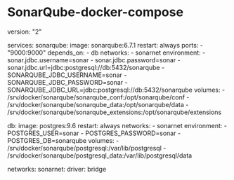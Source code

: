 # SonarQube-docker-compose

version: "2"

services:
  sonarqube:
    image: sonarqube:6.7.1
    restart: always
    ports:
      - "9000:9000"
    depends_on:
      - db
    networks:
      - sonarnet
    environment:
      - sonar.jdbc.username=sonar
      - sonar.jdbc.password=sonar
      - sonar.jdbc.url=jdbc:postgresql://db:5432/sonarqube
      - SONARQUBE_JDBC_USERNAME=sonar
      - SONARQUBE_JDBC_PASSWORD=sonar
      - SONARQUBE_JDBC_URL=jdbc:postgresql://db:5432/sonarqube
    volumes:
      - /srv/docker/sonarqube/sonarqube_conf:/opt/sonarqube/conf
      - /srv/docker/sonarqube/sonarqube_data:/opt/sonarqube/data
      - /srv/docker/sonarqube/sonarqube_extensions:/opt/sonarqube/extensions

  db:
    image: postgres:9.6
    restart: always
    networks:
      - sonarnet
    environment:
      - POSTGRES_USER=sonar
      - POSTGRES_PASSWORD=sonar
      - POSTGRES_DB=sonarqube
    volumes:
      - /srv/docker/sonarqube/postgresql:/var/lib/postgresql
      - /srv/docker/sonarqube/postgresql_data:/var/lib/postgresql/data

networks:
  sonarnet:
    driver: bridge
